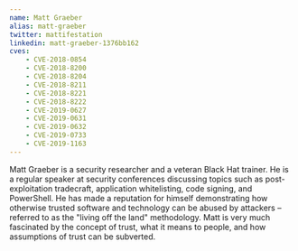 ```yaml
---
name: Matt Graeber
alias: matt-graeber
twitter: mattifestation
linkedin: matt-graeber-1376bb162
cves:
    - CVE-2018-0854
    - CVE-2018-8200
    - CVE-2018-8204
    - CVE-2018-8211
    - CVE-2018-8221
    - CVE-2018-8222
    - CVE-2019-0627
    - CVE-2019-0631
    - CVE-2019-0632
    - CVE-2019-0733
    - CVE-2019-1163
---
```

Matt Graeber is a security researcher and a veteran Black Hat trainer. He is a regular speaker at security conferences discussing topics such as post-exploitation tradecraft, application whitelisting, code signing, and PowerShell. He has made a reputation for himself demonstrating how otherwise trusted software and technology can be abused by attackers – referred to as the "living off the land" methodology. Matt is very much fascinated by the concept of trust, what it means to people, and how assumptions of trust can be subverted.
